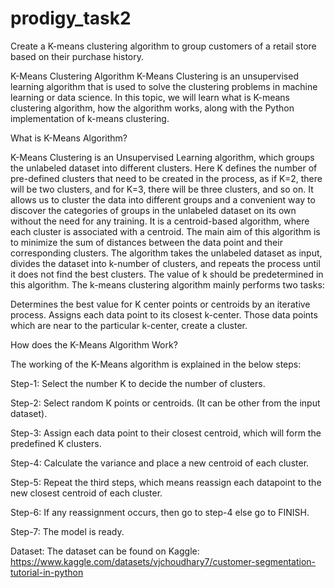 # prodigy_task2
Create a K-means clustering algorithm to group customers of a retail store based on their purchase history.

K-Means Clustering Algorithm K-Means Clustering is an unsupervised learning algorithm that is used to solve the clustering problems in machine learning or data science. In this topic, we will learn what is K-means clustering algorithm, how the algorithm works, along with the Python implementation of k-means clustering.

What is K-Means Algorithm?

K-Means Clustering is an Unsupervised Learning algorithm, which groups the unlabeled dataset into different clusters. Here K defines the number of pre-defined clusters that need to be created in the process, as if K=2, there will be two clusters, and for K=3, there will be three clusters, and so on. It allows us to cluster the data into different groups and a convenient way to discover the categories of groups in the unlabeled dataset on its own without the need for any training. It is a centroid-based algorithm, where each cluster is associated with a centroid. The main aim of this algorithm is to minimize the sum of distances between the data point and their corresponding clusters. The algorithm takes the unlabeled dataset as input, divides the dataset into k-number of clusters, and repeats the process until it does not find the best clusters. The value of k should be predetermined in this algorithm. The k-means clustering algorithm mainly performs two tasks:

Determines the best value for K center points or centroids by an iterative process.
Assigns each data point to its closest k-center. Those data points which are near to the particular k-center, create a cluster.

How does the K-Means Algorithm Work?

The working of the K-Means algorithm is explained in the below steps:

Step-1: Select the number K to decide the number of clusters.

Step-2: Select random K points or centroids. (It can be other from the input dataset).

Step-3: Assign each data point to their closest centroid, which will form the predefined K clusters.

Step-4: Calculate the variance and place a new centroid of each cluster.

Step-5: Repeat the third steps, which means reassign each datapoint to the new closest centroid of each cluster.

Step-6: If any reassignment occurs, then go to step-4 else go to FINISH.

Step-7: The model is ready.

Dataset: 
The dataset can be found on Kaggle: https://www.kaggle.com/datasets/vjchoudhary7/customer-segmentation-tutorial-in-python
